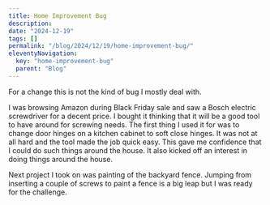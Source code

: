 ```yaml
---
title: Home Improvement Bug
description:
date: "2024-12-19"
tags: []
permalink: "/blog/2024/12/19/home-improvement-bug/"
eleventyNavigation:
  key: "home-improvement-bug"
  parent: "Blog"
---
```


For a change this is not the kind of bug I mostly deal with.

I was browsing Amazon during Black Friday sale and saw a Bosch electric screwdriver for a decent price. I bought it thinking that it will be a good tool to have around for screwing needs. The first thing I used it for was to change door hinges on a kitchen cabinet to soft close hinges. It was not at all hard and the tool made the job quick easy. This gave me confidence that I could do such things around the house. It also kicked off an interest in doing things around the house.

Next project I took on was painting of the backyard fence. Jumping from inserting a couple of screws to paint a fence is a big leap but I was ready for the challenge.
